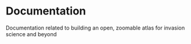 # Documentation
Documentation related to building an open, zoomable atlas for invasion science and beyond
